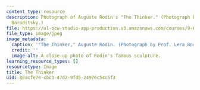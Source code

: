 ```yaml
---
content_type: resource
description: Photograph of Auguste Rodin's "The Thinker." (Photograph by Prof. Lera
  Boroditsky.)
file: https://ol-ocw-studio-app-production.s3.amazonaws.com/courses/9-69-foundations-of-cognition-spring-2003/8eacfe7ecbc347d29fd524976c54c5f3_9-69s03.jpg
file_type: image/jpeg
image_metadata:
  caption: '"The Thinker," Auguste Rodin. (Photograph by Prof. Lera Boroditsky.)'
  credit: ''
  image-alt: A close-up photo of Rodin's famous sculpture.
learning_resource_types: []
resourcetype: Image
title: The Thinker
uid: 8eacfe7e-cbc3-47d2-9fd5-24976c54c5f3
---
```

